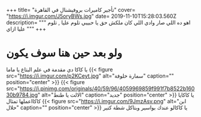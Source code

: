 +++
title= "تأجير كاميرات بروفيشنال في القاهرة"
cover= "https://i.imgur.com/J5oryBWs.jpg"
date= 2019-11-10T15:28:03.560Z
description= """
اهو ده اللي صار وادي اللي كان ملكش حق يا حبيبي تلوم عليا , تلوم عليا ازاي
"""
+++
# ولو بعد حين هنا سوف يكون
يا كاكا دي مقدمة في علم البتاع يا ماما
{{< figure src="https://i.imgur.com/p2KCeyt.jpg" alt="سمارة خلوفة" caption="" position="center" >}}
{{< figure src="https://i.pinimg.com/originals/40/59/96/4059969859f991f7b8522b16030b9784.jpg" alt="الالت يا طنط" caption="جديد" position="center" >}}
يا كاكايا كاكااعملها تمثال
{{< figure src="https://i.imgur.com/9JmzAsv.png" alt="ابن حلال" caption="" position="center" >}}
يا كاكالو عندك بواسير وبتاكل شطة كتير


                  